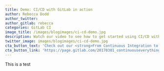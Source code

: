 ```yaml
---
title: Demo: CI/CD with GitLab in action
author: Rebecca Dodd
author_twitter:
author_gitlab: rebecca
categories: GitLab CI
image_title: /images/blogimages/ci-cd-demo.jpg
description: Watch our video to see how to get started using CI/CD with GitLab.
twitter_image: images/blogimages/ci-cd-demo.jpg
cta_button_text: 'Check out our <strong>From Continuous Integration to Continuous Everything</strong> webcast!'
cta_button_link: 'https://page.gitlab.com/20170301_continuouseverything.html'
---
```


This is a test
